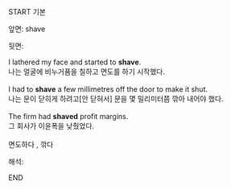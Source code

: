 START
기본

앞면:
shave


뒷면:
<div>I lathered my face and started to <strong>shave</strong>. </div><div><div>나는 얼굴에 비누거품을 칠하고 면도를 하기 시작했다.</div></div><div><br></div><div><div>I had to <strong>shave</strong> a few millimetres off the door to make it shut. </div><div><div>나는 문이 닫히게 하려고[안 닫혀서] 문을 몇 밀리미터쯤 깎아 내어야 했다.</div></div></div><div><br></div><div><div>The firm had <b>shaved</b> profit margins. </div><div>그 회사가 이윤폭을 낮췄었다.</div></div><div><br></div><div>면도하다 , 깎다</div>


해석:
<!--ID: 1746614454649-->
END